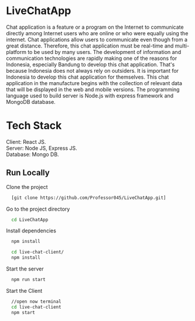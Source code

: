 # LiveChatApp
Chat application is a feature or a program on the Internet to communicate directly among Internet users who are online or who were equally using the internet. Chat applications allow users to communicate even though from a great distance. Therefore, this chat application must be real-time and multi-platform to be used by many users. The development of information and communication technologies are rapidly making one of the reasons for Indonesia, especially Bandung to develop this chat application. That's because Indonesia does not always rely on outsiders. It is important for Indonesia to develop this chat application for themselves. This chat application in the manufacture begins with the collection of relevant data that will be displayed in the web and mobile versions. The programming language used to build server is Node.js with express framework and MongoDB database.

# Tech Stack 
Client: React JS.\
Server: Node JS, Express JS.\
Database: Mongo DB.

## Run Locally

Clone the project

```bash
  [git clone https://github.com/Professor045/LiveChatApp.git]
```

Go to the project directory

```bash
  cd LiveChatApp
```

Install dependencies

```bash
  npm install
```

```bash
  cd live-chat-client/
  npm install
```

Start the server

```bash
  npm run start
```
Start the Client

```bash
  //open now terminal
  cd live-chat-client
  npm start
```
 
